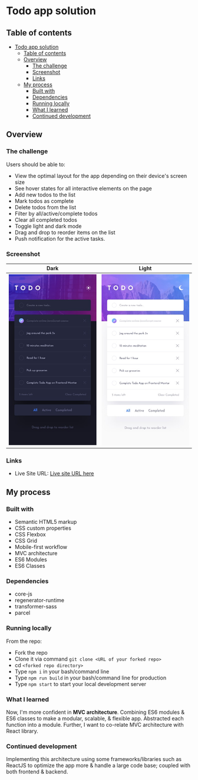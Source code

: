 # Todo app solution

## Table of contents

- [Todo app solution](#todo-app-solution)
  - [Table of contents](#table-of-contents)
  - [Overview](#overview)
    - [The challenge](#the-challenge)
    - [Screenshot](#screenshot)
    - [Links](#links)
  - [My process](#my-process)
    - [Built with](#built-with)
    - [Dependencies](#dependencies)
    - [Running locally](#running-locally)
    - [What I learned](#what-i-learned)
    - [Continued development](#continued-development)
 

## Overview

### The challenge

Users should be able to:

- View the optimal layout for the app depending on their device's screen size
- See hover states for all interactive elements on the page
- Add new todos to the list
- Mark todos as complete
- Delete todos from the list
- Filter by all/active/complete todos
- Clear all completed todos
- Toggle light and dark mode
- Drag and drop to reorder items on the list
- Push notification for the active tasks.

### Screenshot

|                      Dark                       | Light                                            |
| :---------------------------------------------: | ------------------------------------------------ |
| ![](./src/assets/design/mobile-design-dark.jpg) | ![](./src/assets/design/mobile-design-light.jpg) |

### Links
- Live Site URL: [Live site URL here](https://todo-bhavya.netlify.app/)

## My process

### Built with

- Semantic HTML5 markup
- CSS custom properties
- CSS Flexbox
- CSS Grid
- Mobile-first workflow
- MVC architecture
- ES6 Modules
- ES6 Classes

### Dependencies

- core-js
- regenerator-runtime
- transformer-sass
- parcel

### Running locally

From the repo:

- Fork the repo
- Clone it via command `git clone <URL of your forked repo>`
- cd `<forked repo directory>`
- Type `npm i` in your bash/command line
- Type `npm run build` in your bash/command line for production
- Type `npm start` to start your local development server

### What I learned

Now, I'm more confident in **MVC architecture**. Combining ES6 modules & ES6 classes to make a modular, scalable, & flexible app. Abstracted each function into a module. Further, I want to co-relate MVC architecture with React library.

### Continued development

Implementing this architecture using some frameworks/libraries such as ReactJS to optimize the app more & handle a large code base; coupled with both frontend & backend.
